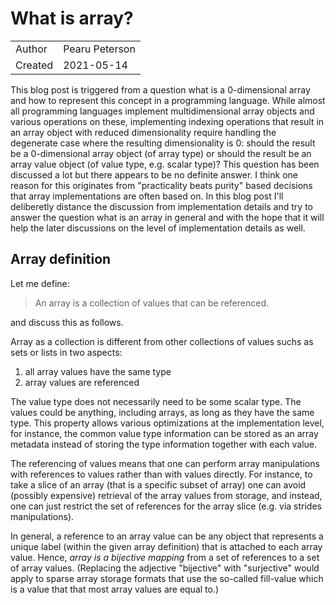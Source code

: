 
# What is array?

|            |                 |
| ---------- | --------------- |
| Author     | Pearu Peterson  |
| Created    | 2021-05-14      |

This blog post is triggered from a question what is a 0-dimensional array and how to represent this concept in a programming language.
While almost all programming languages implement multidimensional array objects and various operations on these, implementing indexing operations
that result in an array object with reduced dimensionality require handling the degenerate case where the resulting dimensionality is 0: should the result
be a 0-dimensional array object (of array type) or should the result be an array value object (of value type, e.g. scalar type)?
This question has been discussed a lot but there appears to be no definite answer. I think one reason for this originates from "practicality beats purity"
based decisions that array implementations are often based on. In this blog post I'll deliberetly distance the discussion from implementation details
and try to answer the question what is an array in general and with the hope that it will help the later discussions on the level of implementation details as well.

## Array definition

Let me define:

> An array is a collection of values that can be referenced.

and discuss this as follows.

Array as a collection is different from other collections of values suchs as sets or lists in two aspects:
1. all array values have the same type
2. array values are referenced

The value type does not necessarily need to be some scalar type. The values could be anything, including arrays, as long as they have the same type.
This property allows various optimizations at the implementation level, for instance, the common value type information can be stored as an array
metadata instead of storing the type information together with each value.

The referencing of values means that one can perform array manipulations with references to values rather than with values directly.
For instance, to take a slice of an array (that is a specific subset of array) one can avoid (possibly expensive) retrieval of the array
values from storage, and instead, one can just restrict the set of references for the array slice (e.g. via strides manipulations).

In general, a reference to an array value can be any object that represents a unique label (within the given array definition) that is attached to
each array value. Hence, *array is a bijective mapping* from a set of references to a set of array values. (Replacing the adjective "bijective" with "surjective"
would apply to sparse array storage formats that use the so-called fill-value which is a value that that most array values are equal to.)

